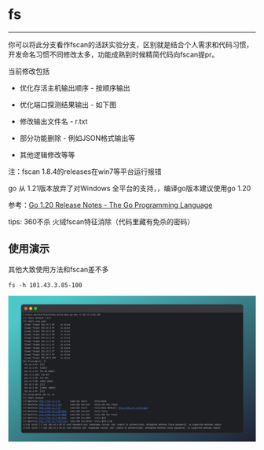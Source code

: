 # fs


---

你可以将此分支看作fscan的活跃实验分支，区别就是结合个人需求和代码习惯，开发命名习惯不同修改太多，功能成熟到时候精简代码向fscan提pr。

当前修改包括

* 优化存活主机输出顺序 - 按顺序输出

* 优化端口探测结果输出 - 如下图
* 修改输出文件名 - r.txt
* 部分功能删除 - 例如JSON格式输出等
* 其他逻辑修改等等

注：fscan 1.8.4的releases在win7等平台运行报错

go 从 1.21版本放弃了对Windows 全平台的支持，，编译go版本建议使用go 1.20

参考：[Go 1.20 Release Notes - The Go Programming Language](https://go.dev/doc/go1.20#windows)

tips: 360不杀 火绒fscan特征消除（代码里藏有免杀的密码）



##  使用演示

其他大致使用方法和fscan差不多

```
fs -h 101.43.3.85-100
```

![image-20240604192710413](./img/image-20240604192710413.png)
